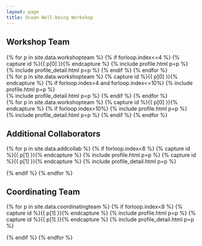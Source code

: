 ```yaml
---
layout: page
title: Ocean Well-being Workshop
---
```

## Workshop Team

<!-- prettier-ignore -->
<div class="container" style="margin-top: 20px;margin-bottom: 10px;">

  <div class="row">
  {% for p in site.data.workshopteam %}
  {% if forloop.index<=4 %}
  {% capture id %}{{ p[0] }}{% endcapture %}
  {% include profile.html p=p %}
  <aside>
  {% include profile_detail.html p=p %} 
  {% endif %}
  {% endfor %}
  </div>
  <div class="row">
  {% for p in site.data.workshopteam %}
  {% capture id %}{{ p[0] }}{% endcapture %}
  {% if forloop.index>4 and forloop.index<=10%}
  {% include profile.html p=p %}
 <aside>
  {% include profile_detail.html p=p %} 
  {% endif %}
  {% endfor %}
  </div>
  <div class="row">
  {% for p in site.data.workshopteam %}
  {% capture id %}{{ p[0] }}{% endcapture %}
  {% if forloop.index>10%}
  {% include profile.html p=p %}
  <aside>
  {% include profile_detail.html p=p %} 
  {% endif %}
  {% endfor %}
 </div>
</div>

## Additional Collaborators

{% for p in site.data.addcollab %} {% if forloop.index<8 %}
{% capture id %}{{ p[1] }}{% endcapture %} {% include profile.html p=p %}
{% capture id %}{{ p[1] }}{% endcapture %} {% include profile_detail.html p=p %}

{% endif %} {% endfor %}

## Coordinating Team


{% for p in site.data.coordinatingteam %} {% if forloop.index<8 %}
{% capture id %}{{ p[1] }}{% endcapture %} {% include profile.html p=p %}
{% capture id %}{{ p[1] }}{% endcapture %} {% include profile_detail.html p=p %}

{% endif %} {% endfor %}
